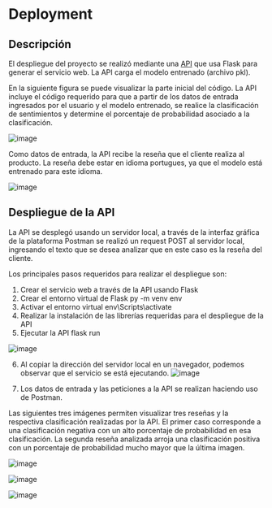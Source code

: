 # Deployment


## **Descripción**

El despliegue del proyecto se realizó mediante una [API](https://github.com/Luque-ZabalaC/tdsp_E-Commerce/blob/master/API.py) que usa Flask para generar el servicio web. La API carga el modelo entrenado (archivo pkl). 

En la siguiente figura se puede visualizar la parte inicial del código. La API incluye el código requerido para que a partir de los datos de entrada ingresados por el usuario y el modelo entrenado, se realice la clasificación de sentimientos y determine el porcentaje de probabilidad asociado a la clasificación. 

![image](https://user-images.githubusercontent.com/99290509/207456036-5e04c97d-e128-4523-9175-46af0f654209.png)

Como datos de entrada, la API recibe la reseña que el cliente realiza al producto. La reseña debe estar en idioma portugues, ya que el modelo está entrenado para este idioma. 

![image](https://user-images.githubusercontent.com/99290509/207458630-d15cae04-a8b8-44a4-9c44-2505cd252a70.png)


## **Despliegue de la API**

La API se desplegó usando un servidor local, a través de la interfaz gráfica de la plataforma Postman se realizó un request POST al servidor local, ingresando el texto que se desea analizar que en este caso es la reseña del cliente.  

Los principales pasos requeridos para realizar el despliegue son:

1. Crear el servicio web a través de la API usando Flask
2. Crear el entorno virtual de Flask py -m venv env
3. Activar el entorno virtual env\Scripts\activate
4. Realizar la instalación de las librerías requeridas para el despliegue de la API
5. Ejecutar la API flask run

![image](https://user-images.githubusercontent.com/99290509/207203430-b5283da4-8fa2-4ef0-8881-3fcfd9910644.png)

6. Al copiar la dirección del servidor local en un navegador, podemos observar que el servicio se está ejecutando. 
![image](https://user-images.githubusercontent.com/99290509/207203448-2f553c86-e195-47df-9025-cd7d9381822d.png)

7. Los datos de entrada y las peticiones a la API se realizan haciendo uso de Postman. 

Las siguientes tres imágenes permiten visualizar tres reseñas y la respectiva clasificación realizadas por la API. El primer caso corresponde a una clasificación negativa con un alto porcentaje de probabilidad en esa clasificación. La segunda reseña analizada arroja una clasificación positiva con un porcentaje de probabilidad mucho mayor que la última imagen. 

![image](https://user-images.githubusercontent.com/99290509/207203355-5c8ada12-ae04-462c-8786-d0a733470e32.png)

![image](https://user-images.githubusercontent.com/99290509/207203825-2de0dfc2-9581-4918-b0e3-3d0f2f9f6064.png)

![image](https://user-images.githubusercontent.com/99290509/207203992-4313993b-9bc2-4784-801d-d3b4d12cedb0.png)

